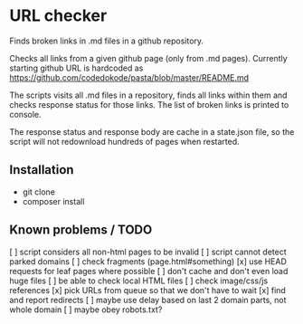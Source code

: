 # URL checker

Finds broken links in .md files in a github repository.

Checks all links from a given github page (only from .md pages). Currently starting github URL is hardcoded as https://github.com/codedokode/pasta/blob/master/README.md

The scripts visits all .md files in a repository, finds all links within them and checks response status for those links. The list of broken links is printed to console.

The response status and response body are cache in a state.json file, so the script will not redownload hundreds of pages when restarted.

## Installation

- git clone
- composer install

## Known problems / TODO

[ ] script considers all non-html pages to be invalid
[ ] script cannot detect parked domains
[ ] check fragments (page.html#something)
[x] use HEAD requests for leaf pages where possible
[ ] don't cache and don't even load huge files
[ ] be able to check local HTML files
[ ] check image/css/js references
[x] pick URLs from queue so that we don't have to wait
[x] find and report redirects
[ ] maybe use delay based on last 2 domain parts, not whole domain
[ ] maybe obey robots.txt? 
